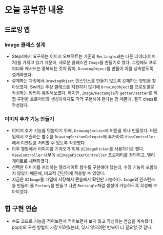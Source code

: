 # 오늘 공부한 내용

## 드로잉 앱
### Image 클래스 설계
- Step4에서 요구하는 이미지 오브젝트는 기존의 `Rectangle`과는 다른 데이터(이미지)를 가지고 있기 때문에, 새로운 클래스인 `Image`를 만들기로 했다. 그럼에도 프로퍼티와 메서드는 중복되는 것이 많아, `DrawingObject`를 만들어 이를 상속받도록 설계하였다.
- 설계하는 과정에서 `DrawingObject` 인스턴스를 만들지 않도록 강제하는 방법을 찾아보았다. Swift는 추상 클래스를 지원하지 않기에 `DrawingObject`를 프로토콜로 작성하는 방법이 유일해보였다. 하지만, `Image/Rectangle`가 `getter/setter`를 직접 구현한 프로퍼티와 생성자까지도 각각 구현해야 한다는 점 때문에, 결국 class로 작성했다.
### 이미지 추가 기능 만들기
- 이미지 추가 기능을 덧붙이기 위해, `DrawingSection`에 버튼을 하나 만들었다. 버튼 입력시 호출하는 함수를 `DrawingSectionDelegate`에 추가하여 `ViewController`에서 이벤트를 처리할 수 있도록 작성했다.
- 이후 앨범에서 이미지를 가져오기 위해 `UIImagePicker`를 사용하기로 했다. `ViewController` 내부에 `UIImagePickerController` 프로퍼티를 정의하고, 델리게이트로 채택하였다.
- 선택한 이미지를 처리하는 델리게이트 함수를 구현해야 했는데, 수정 기능이 포함되지 않았기 때문에, 비교적 간단하게 적용할 수 있었다.
- 지금은 `UIImage`를 파일에 저장해서 콘솔에서 확인만 가능하다. `Image`의 인스턴스를 만들어 줄 `Factory`를 만들고 나면 `Rectangle`처럼 생성이 가능하도록 작성해 보아야겠다.


## 힙 구현 연습
- 수도 코드로 기능을 적어보면서 적어보면서 보지 않고 작성하는 연습을 계속했다. pop()의 구현 방법이 가장 어려웠는데, 잊지 않으려면 반복이 더 필요할 것 같다.